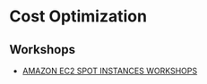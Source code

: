# Cost Optimization

## Workshops

* [AMAZON EC2 SPOT INSTANCES WORKSHOPS](https://ec2spotworkshops.com/)